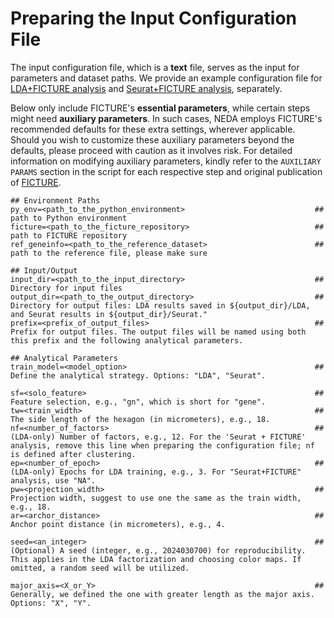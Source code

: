 # Preparing the Input Configuration File

The input configuration file, which is a **text** file, serves as the input for parameters and dataset paths. We provide an example configuration file for [LDA+FICTURE analysis](https://github.com/seqscope/NovaScope-exemplary-downstream-analysis/blob/main/input_data_and_params/input_data_and_params_lda.txt) and [Seurat+FICTURE analysis](https://github.com/seqscope/NovaScope-exemplary-downstream-analysis/blob/main/input_data_and_params/input_data_and_params_seurat.txt), separately. 

Below only include FICTURE's **essential parameters**, while certain steps might need **auxiliary parameters**. In such cases, NEDA employs FICTURE's recommended defaults for these extra settings, wherever applicable. Should you wish to customize these auxiliary parameters beyond the defaults, please proceed with caution as it involves risk. For detailed information on modifying auxiliary parameters, kindly refer to the `AUXILIARY PARAMS` section in the script for each respective step and original publication of [FICTURE](https://github.com/seqscope/ficture/tree/protocol).

```
## Environment Paths
py_env=<path_to_the_python_environment>                             ## path to Python environment 
ficture=<path_to_the_ficture_repository>        				    ## path to FICTURE repository
ref_geneinfo=<path_to_the_reference_dataset>                        ## path to the reference file, please make sure

## Input/Output 
input_dir=<path_to_the_input_directory>                             ## Directory for input files
output_dir=<path_to_the_output_directory>                           ## Directory for output files: LDA results saved in ${output_dir}/LDA, and Seurat results in ${output_dir}/Seurat."
prefix=<prefix_of_output_files>                                     ## Prefix for output files. The output files will be named using both this prefix and the following analytical parameters.

## Analytical Parameters
train_model=<model_option>                                          ## Define the analytical strategy. Options: "LDA", "Seurat".

sf=<solo_feature>                                                   ## Feature selection, e.g., "gn", which is short for "gene".
tw=<train_width>                                                    ## The side length of the hexagon (in micrometers), e.g., 18.
nf=<number_of_factors>                                              ## (LDA-only) Number of factors, e.g., 12. For the 'Seurat + FICTURE' analysis, remove this line when preparing the configuration file; nf is defined after clustering.
ep=<number_of_epoch>                                                ## (LDA-only) Epochs for LDA training, e.g., 3. For "Seurat+FICTURE" analysis, use "NA".
pw=<projection_width>                                               ## Projection width, suggest to use one the same as the train width, e.g., 18.
ar=<archor_distance>                                                ## Anchor point distance (in micrometers), e.g., 4.

seed=<an_integer>                                                   ## (Optional) A seed (integer, e.g., 2024030700) for reproducibility. This applies in the LDA factorization and choosing color maps. If omitted, a random seed will be utilized.

major_axis=<X_or_Y>                                                 ## Generally, we defined the one with greater length as the major axis. Options: "X", "Y".
```


